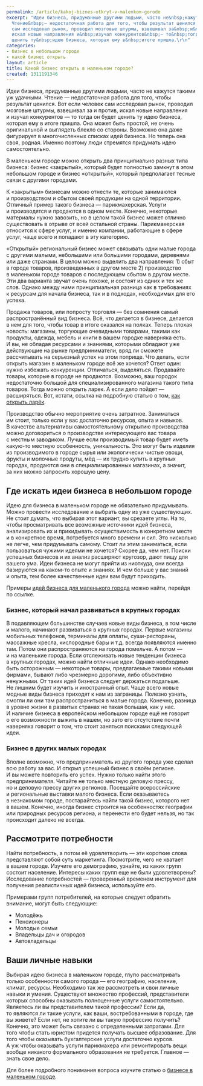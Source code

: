 ```yaml
---
permalink: /article/kakoj-biznes-otkryt-v-malenkom-gorode
excerpt: "Идеи бизнеса, придуманные другими людьми, часто не&nbsp;кажутся такими уж&nbsp;удачными.
  Чтение&nbsp;— недостаточная работа для того, чтобы результат ценился. Вот если человек
  сам исследовал рынок, проводил мозговые штурмы, взвешивал за&nbsp;и&nbsp;против,
  искал новые направления и&nbsp;изучал конкурентов&nbsp;— то&nbsp;тогда он&nbsp;будет
  ценить ту&nbsp;идею бизнеса, которая ему в&nbsp;итоге пришла.\r\n"
categories:
- бизнес в небольшом городе
- какой бизнес открыть
layout: article
title: Какой бизнес открыть в маленьком городе?
created: 1311191346
---
```

<!--break-->
<p>Идеи бизнеса, придуманные другими людьми, часто не&nbsp;кажутся такими уж&nbsp;удачными. Чтение&nbsp;— недостаточная работа для того, чтобы результат ценился. Вот если человек сам исследовал рынок, проводил мозговые штурмы, взвешивал за&nbsp;и&nbsp;против, искал новые направления и&nbsp;изучал конкурентов&nbsp;— то&nbsp;тогда он&nbsp;будет ценить ту&nbsp;идею бизнеса, которая ему в&nbsp;итоге пришла. Она может быть простой, не&nbsp;очень оригинальной и&nbsp;выглядеть блекло со&nbsp;стороны. Возможно она даже фигурирует в&nbsp;многочисленных списках идей бизнеса. Но&nbsp;теперь она своя, родная. Именно поэтому люди стремятся придумать идею самостоятельно.</p>
<p>В&nbsp;маленьком городе можно открыть два принципиально разных типа бизнеса: бизнес «закрытый», который будет полностью замкнут в&nbsp;этом небольшом городе и&nbsp;бизнес «открытый», который предполагает тесные связи с&nbsp;другими городами.</p>
<p>К&nbsp;«закрытым» бизнесам можно отнести&nbsp;те, которые занимаются и&nbsp;производством и&nbsp;сбытом своей продукции на&nbsp;одной территории. Отличный пример такого бизнеса&nbsp;— парикмахерская. Услуги и&nbsp;производятся и&nbsp;продаются в&nbsp;одном месте. Конечно, некоторые материалы нужно завозить, но&nbsp;в&nbsp;целом такой бизнес может отлично существовать в&nbsp;отрыве от&nbsp;всей остальной страны. Парикмахерская относится к&nbsp;сфере услуг, и&nbsp;именно компании, работающие в&nbsp;сфере услуг, чаще всего и&nbsp;попадают в&nbsp;эту категорию.</p>
<p>«Открытый» региональный бизнес может связывать одни малые города с&nbsp;другими малыми, небольшими или большими городами, деревнями или даже странами. В&nbsp;целом можно выделить два направления: 1) сбыт в&nbsp;городе товаров, произведенных в&nbsp;другом месте&nbsp;2) производство в&nbsp;маленьком городе товаров с&nbsp;последующем сбытом в&nbsp;другом месте. Эти два варианта звучат очень похоже, и&nbsp;состоят из&nbsp;одних и&nbsp;тех&nbsp;же слов. Однако между ними принципиальная разница как в&nbsp;требованиях к&nbsp;ресурсам для начала бизнеса, так и&nbsp;в&nbsp;подходах, необходимых для его успеха.</p>
<p>Продажа товаров, или попросту торговля&nbsp;— без сомнения самый распространённый вид бизнеса. Всё, что делается в&nbsp;бизнесе, делается в&nbsp;нем для того, чтобы товар в&nbsp;итоге оказался на&nbsp;полках. Теперь плохая новость: магазины, торгующие очевидными товарами, такими как продукты, одежда, мебель и&nbsp;книги в&nbsp;вашем городке наверняка есть. И&nbsp;вы, не&nbsp;обладая ресурсами и&nbsp;знаниями, которыми обладают уже действующие на&nbsp;рынке предприниматели, вряд&nbsp;ли сможете рассчитывать на&nbsp;серьезный успех на&nbsp;этом поприще. Что делать, если открыть магазин в&nbsp;маленьком городе всё&nbsp;же хочется? Ответ один: нужно избежать конкуренции. Отличаться, выделяться. Продавайте товары, которые в&nbsp;городе не&nbsp;продаются. Возможно, ваш городок недостаточно большой для специализированного магазина такого типа товаров. Тогда можно открыть ларек. А&nbsp;если дело пойдет&nbsp;— расширяться. Вот, кстати, ссылка на&nbsp;подробную статью о&nbsp;том, <a href="http://www.business101.ru/article/%D0%BA%D0%B0%D0%BA-%D0%BE%D1%82%D0%BA%D1%80%D1%8B%D1%82%D1%8C-%D0%BB%D0%B0%D1%80%D0%B5%D0%BA">как открыть ларёк</a>.</p>
<p>Производство обычно мероприятие очень затратное. Заниматься им&nbsp;стоит, только если у&nbsp;вас достаточно ресурсов, опыта и&nbsp;навыков. В&nbsp;качестве альтернативы самостоятельному открытию производства можно договориться о&nbsp;производстве интересующего вас товара с&nbsp;местным заводиком. Лучше если производимый товар будет иметь какую-то местную особенность, уникальность. Это могут быть изделия из&nbsp;производимого в&nbsp;городе сырья или экологически чистые овощи, фрукты и&nbsp;молочные продуты, мёд&nbsp;— их&nbsp;трудно купить в&nbsp;крупных городах, продаются они в&nbsp;специализированных магазинах, а&nbsp;значит, за&nbsp;них можно запросить хорошую цену.</p>
<h2>Где искать идеи бизнеса в&nbsp;небольшом городе</h2>
<p>Идею для бизнеса в&nbsp;маленьком городе не&nbsp;обязательно придумывать. Можно провести исследование и&nbsp;выбрать одну из&nbsp;уже существующих. Не&nbsp;стоит думать, что выбирая этот вариант, вы&nbsp;срезаете углы. На&nbsp;то, чтобы просматривать все возможные источники идей бизнеса, анализировать их&nbsp;и&nbsp;прикидывать осуществимость в&nbsp;конкретном месте и&nbsp;в&nbsp;конкретное время, потребуется много времени и&nbsp;сил. Это нисколько не&nbsp;легче, чем придумывать самому. Стоит&nbsp;ли этим заниматься, если пользоваться чужими идеями не&nbsp;хочется? Скорее&nbsp;да, чем нет. Поиски успешных бизнесов и&nbsp;их&nbsp;анализ расширяют кругозор, дают пищу для вашего ума. Идеи бизнеса не&nbsp;могут прийти из&nbsp;ниоткуда, они всегда базируются на&nbsp;каком-то опыте и&nbsp;знаниях. И&nbsp;чем больше у&nbsp;вас знаний и&nbsp;опыта, тем более качественные идеи вам будут приходить.</p>
<p>Примеры <a href="http://www.business101.ru/article/biznes-idei-dlja-malenkogo-goroda">идей бизнеса для маленького города</a> можно найти, перейдя по ссылке.</p>
<h3>Бизнес, который начал развиваться в&nbsp;крупных городах</h3>
<p>В&nbsp;подавляющем большинстве случаев новые виды бизнеса, в&nbsp;том числе и&nbsp;малого, начинают развиваться в&nbsp;крупных городах. Первые магазины мобильных телефонов, терминалы для оплаты, суши-рестораны, массажные кресла, кислородные бары и&nbsp;т.д. всегда появляются именно там. Потом они распространяются на&nbsp;города помельче. А&nbsp;потом&nbsp;— и&nbsp;на&nbsp;маленькие города. Если отслеживать новые тенденции бизнеса в&nbsp;крупных городах, можно найти отличные идеи. Однако необходимо быть осторожным&nbsp;— некоторые товары, предлагаемые такими новыми фирмами, бывают либо чрезмерно дорогими, либо объективно ненужными. От&nbsp;таких идей бизнеса следует держаться подальше. Не&nbsp;лишним будет изучить и&nbsp;иностранный опыт. Чаще всего новые модные виды бизнеса приходят к&nbsp;нам из&nbsp;заграницы. Полезно узнать, смогли&nbsp;ли они там распространиться в&nbsp;малые города. Конечно, разница в&nbsp;уровне жизни в&nbsp;развитых странах не&nbsp;такая большая, как у&nbsp;нас. И&nbsp;наличие бизнеса в&nbsp;европейском небольшом городе ещё не&nbsp;говорит о&nbsp;его возможности выжить в&nbsp;нашем, но&nbsp;зато его отсутствие почти наверняка говорит о&nbsp;том, что стоит заняться поисками следующей идеи.</p>
<h3>Бизнес в&nbsp;других малых городах</h3>
<p>Вполне возможно, что предприниматель из&nbsp;другого города уже сделал всю работу за&nbsp;вас. И&nbsp;открыл успешный бизнес в&nbsp;своём регионе. И&nbsp;вы&nbsp;можете повторить его успех. Нужно только найти этого предпринимателя. Читайте не&nbsp;только местную деловую прессу, но&nbsp;и&nbsp;деловую прессу других регионов. Посещайте всероссийские и&nbsp;региональные выставки малого бизнеса. Если оказываетесь в&nbsp;незнакомом городе, постарайтесь найти такой бизнес, которого нет в&nbsp;вашем. Конечно, иногда бизнес строится на&nbsp;особенностях географии или природных ресурсов региона, и&nbsp;перенести его будет нельзя, но&nbsp;так происходит далеко не&nbsp;всегда. </p>
<h2>Рассмотрите потребности</h2>
<p>Найти потребность, а&nbsp;потом её&nbsp;удовлетворить&nbsp;— эти короткие слова представляют собой суть маркетинга. Посмотрите, чего не&nbsp;хватает в&nbsp;вашем городе. Изучите его демографию, узнайте, из&nbsp;каких групп состоит население. Интересы каких групп еще не&nbsp;были удовлетворены? Исследование потребностей&nbsp;— проверенный временем инструмент для получения реалистичных идей бизнеса, используйте его. </p>
<p>Примерами групп потребителей, на&nbsp;которые следует обратить внимание, могут быть следующие:</p>
<ul>
	<li>Молодёжь </li>
	<li>Пенсионеры</li>
	<li>Молодые семьи</li>
	<li>Владельцы дач и&nbsp;огородов</li>
	<li>Автовладельцы</li>
</ul>
<h2>Ваши личные навыки </h2>
<p>Выбирая идею бизнеса в&nbsp;маленьком городе, глупо рассматривать только особенности самого города&nbsp;— его географию, население, климат, ресурсы. Необходимо так&nbsp;же рассмотреть и&nbsp;свои личные навыки и&nbsp;умения. Существуют множество профессий, представители которых способны оказывать полноценные услуги самостоятельно. Являетесь&nbsp;ли вы&nbsp;представителем такой профессии? Если&nbsp;да, то&nbsp;являются&nbsp;ли такие услуги, как ваши, востребованными в&nbsp;городе, где вы&nbsp;живете? Если нет, не&nbsp;хотите&nbsp;ли вы&nbsp;такую профессию получить? Конечно, это может быть связано с&nbsp;определенными затратами. Для того чтобы стать юристом придется получать высшее образование. Для того чтобы оказывать бухгалтерские услуги достаточно курсов. А&nbsp;уж&nbsp;чтобы оказывать услуги парикмахера или ремонтировать вещи вообще никакого формального образования не&nbsp;требуется. Главное&nbsp;— знать свое дело.</p>

<p>Для более подробного понимания вопроса изучите статью о <a href="http://www.business101.ru/article/%D0%B1%D0%B8%D0%B7%D0%BD%D0%B5%D1%81-%D0%B2-%D0%BC%D0%B0%D0%BB%D0%B5%D0%BD%D1%8C%D0%BA%D0%BE%D0%BC-%D0%B3%D0%BE%D1%80%D0%BE%D0%B4%D0%B5">бизнесе в маленьком городе</a>.</p>
